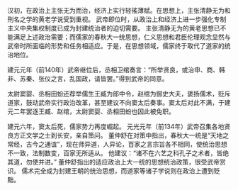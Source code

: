 汉初，在政治上主张无为而治，经济上实行轻徭薄赋。在思想上，主张清静无为和刑名之学的黄老学说受到重视。
武帝即位时，从政治上和经济上进一步强化专制主义中央集权制度已成为封建统治者的迫切需要。
主张清静无为的黄老思想已不能满足上述政治需要；而儒家的春秋大一统思想，仁义思想和君臣伦理观念显然与武帝时所面临的形势和任务相适应。于是，在思想领域，儒家终于取代了道家的统治地位。

建元元年（前140年）武帝继位后，丞相卫绾奏言：“所举贤良，或治申、商、韩非、苏秦、张仪之言，乱国政，请皆罢。”得到武帝的同意。

太尉窦婴、丞相田蚡还荐举儒生王臧为郎中令，赵绾为御史大夫，褒扬儒术，贬斥道家，鼓动武帝实行政治改革，甚至建议不向窦太后奏事。窦太后对此不满，于建元二年罢逐王臧、赵绾，太尉窦婴、丞相田蚡也因此被免职。

建元六年，窦太后死，儒家势力再度崛起。
元光元年（前134年）武帝召集各地贤良方正文学之士到长安，亲自策问。
董仲舒在对策中指出，春秋大一统是“天地之常经，古今之通谊”，现在师异道，人异论，百家之言宗旨各不相同，使统治思想不一致，法制数变，百家无所适从。
他建议：“诸不在六艺之科孔子之术者，皆绝其道，勿使并进。”
董仲舒指出的适应政治上大一统的思想统治政策，很受武帝赏识。
儒术完全成为封建王朝的统治思想，而道家等诸子学说则在政治上遭到贬黜。 